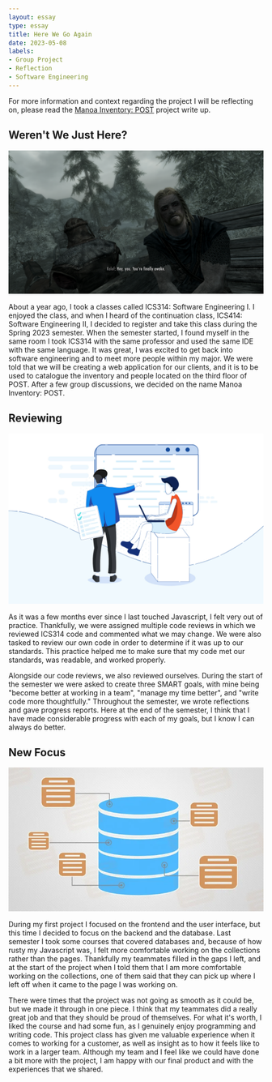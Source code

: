 ```yaml
---
layout: essay
type: essay
title: Here We Go Again
date: 2023-05-08
labels:
- Group Project
- Reflection
- Software Engineering
---
```


For more information and context regarding the project I will be reflecting on, please read the [Manoa Inventory: POST](https://justinjandoc.github.io/projects/manoa-inventory-post) project write up.

## Weren't We Just Here?

<img class="ui medium right floated rounded image" src="../images/youre-finally-awake.png">

About a year ago, I took a classes called ICS314: Software Engineering I. I enjoyed the class, and when I heard of the continuation class, ICS414: Software Engineering II, I decided to register and take this class during the Spring 2023 semester. When the semester started, I found myself in the same room I took ICS314 with the same professor and used the same IDE with the same language. It was great, I was excited to get back into software engineering and to meet more people within my major. We were told that we will be creating a web application for our clients, and it is to be used to catalogue the inventory and people located on the third floor of POST. After a few group discussions, we decided on the name Manoa Inventory: POST.

## Reviewing

<img class="ui medium left floated rounded image" src="../images/code-review.jpg">

As it was a few months ever since I last touched Javascript, I felt very out of practice. Thankfully, we were assigned multiple code reviews in which we reviewed ICS314 code and commented what we may change. We were also tasked to review our own code in order to determine if it was up to our standards. This practice helped me to make sure that my code met our standards, was readable, and worked properly.

Alongside our code reviews, we also reviewed ourselves. During the start of the semester we were asked to create three SMART goals, with mine being "become better at working in a team", "manage my time better", and "write code more thoughtfully." Throughout the semester, we wrote reflections and gave progress reports. Here at the end of the semester, I think that I have made considerable progress with each of my goals, but I know I can always do better.

## New Focus

<img class="ui medium right floated rounded image" src="../images/database.png">

During my first project I focused on the frontend and the user interface, but this time I decided to focus on the backend and the database. Last semester I took some courses that covered databases and, because of how rusty my Javascript was, I felt more comfortable working on the collections rather than the pages. Thankfully my teammates filled in the gaps I left, and at the start of the project when I told them that I am more comfortable working on the collections, one of them said that they can pick up where I left off when it came to the page I was working on.

There were times that the project was not going as smooth as it could be, but we made it through in one piece. I think that my teammates did a really great job and that they should be proud of themselves. For what it's worth, I liked the course and had some fun, as I genuinely enjoy programming and writing code. This project class has given me valuable experience when it comes to working for a customer, as well as insight as to how it feels like to work in a larger team. Although my team and I feel like we could have done a bit more with the project, I am happy with our final product and with the experiences that we shared.